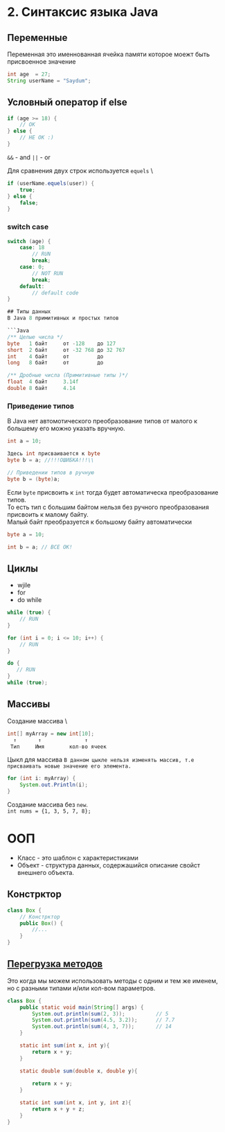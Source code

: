 # 2. Синтаксис языка Java

## Переменные
Переменная это именнованная ячейка памяти которое моежт быть присвоенное значение
```Java
int age  = 27;
String userName = "Saydum";
```

## Условный оператор if else
```Java
if (age >= 18) {
    // OK
} else {
    // НЕ OK :)
}
```
`&&` - and
`||` - or

Для сравнения двух строк используется `equels` \
```Java
if (userName.equels(user)) {
    true;
} else {
    false;
}
```
### switch case
```Java
switch (age) {
    case: 18
        // RUN
        break;
    case: 0;
        // NOT RUN
        break;
    default:
        // default code
}

## Типы данных
В Java 8 примитивных и простых типов

```Java
/** Целые числа */ 
byte   1 байт     от -128    до 127
short  2 байт     от -32 768 до 32 767
int    4 байт     от         до
long   8 байт     от         до

/** Дробные числа (Примитивные типы )*/ 
float  4 байт     3.14f
double 8 байт     4.14

```

### Приведение типов
В Java нет автомотического преобразование типов от малого к большему его можно указать вручную.
```Java
int a = 10;

Здесь int присваивается к byte
byte b = a; //!!!ОШИБКА!!!\\

// Приведении типов в ручную
byte b = (byte)a;
```

Если `byte` присвоить к `int` тогда будет автоматическа преобразование типов. \
То есть тип с большим байтом нельзя без ручного преобразования присвоить к малому байту. \
Малый байт преобразуется к большому байту автоматически
```Java
byte a = 10;

int b = a; // ВСЕ OK!
```

## Циклы
- wjile
- for
- do while

```Java
while (true) {
    // RUN
}

for (int i = 0; i <= 10; i++) {
    // RUN
}

do {
   // RUN 
}
while (true);
```

## Массивы

Создание массива \
```Java
int[] myArray = new int[10];
  ↑       ↑              ↑
 Тип     Имя        кол-во ячеек
```
Цыкл для массива `В данном цыкле нельзя изменять массив, т.е присваивать новые значение его элемента.`
```Java
for (int i: myArray) {
    System.out.Println(i);
}
```
Создание массива без `new`. \
`int nums = {1, 3, 5, 7, 8};`


# ООП
- Класс - это шаблон с характеристиками
- Объект - структура данных, содержашийся описание свойст внешнего объекта.

## Констрктор
```java
class Box {
    // Констрктор
    public Box() {
        //...
    }
}
```
## [Перегрузка методов](https://metanit.com/java/tutorial/2.18.php)
Это когда мы можем использовать методы с одним и тем же именем, но с разными типами и/или кол-вом параметров.
```java
class Box {
    public static void main(String[] args) {
        System.out.println(sum(2, 3));          // 5
        System.out.println(sum(4.5, 3.2));      // 7.7
        System.out.println(sum(4, 3, 7));       // 14
    }

    static int sum(int x, int y){         
        return x + y;
    }

    static double sum(double x, double y){
             
        return x + y;
    }

    static int sum(int x, int y, int z){         
        return x + y + z;
    }
}
```
